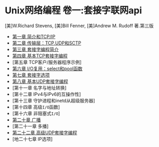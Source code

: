 # Unix网络编程 卷一:套接字联网api

[美]W.Richard Stevens, [美]Bill Fenner, [美]Andrew M. Rudoff 著.第三版

- [第一章 简介和TCP/IP](chapter1.md)
- [第二章 传输层：TCP,UDP和SCTP](chapter2.md)
- [第三章 套接字编程简介](chapter3.md)
- [第四章 基本TCP套接字编程](chapter4.md)
- [第五章 TCP客户/服务器程序示例]
- [第六章 I/O复用：select和pool函数](chapter6.md)
- [第七章 套接字选项](chapter7.md)
- [第八章 基本UDP套接字编程](chapter8.md)
- [第十一章 名字与地址转换]
- [第十二章 IPv4与IPv6的互操作性]
- [第十三章 守护进程和inetd从超级服务器]
- [第十四章 高级`I/O`函数]
- [第十六章 非阻塞式`I/O`]
- [第二十章 广播](chapter20.md)
- [第二十一章 多播]
- [第二十二章 高级UDP套接字编程](chapter22.md)
- [地二十七章 IP选项]

